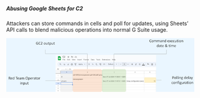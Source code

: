 ##### Abusing Google Sheets for C2

Attackers can store commands in cells and poll for updates, using Sheets’ API calls to blend malicious operations into normal G Suite usage.

![google sheet](/doc/google_sheet.png)